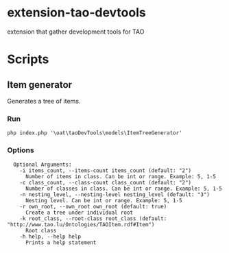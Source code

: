 extension-tao-devtools
======================

extension that gather development tools for TAO

# Scripts
## Item generator

Generates a tree of items. 

### Run
```shell script
php index.php '\oat\taoDevTools\models\ItemTreeGenerator'
```
### Options
```
  Optional Arguments:
    -i items_count, --items-count items_count (default: "2")
      Number of items in class. Can be int or range. Example: 5, 1-5
    -c class_count, --class-count class_count (default: "2")
      Number of classes in class. Can be int or range. Example: 5, 1-5
    -n nesting_level, --nesting-level nesting_level (default: "3")
      Nesting level. Can be int or range. Example: 5, 1-5
    -r own_root, --own_root own_root (default: true)
      Create a tree under individual root
    -k root_class, --root-class root_class (default: "http://www.tao.lu/Ontologies/TAOItem.rdf#Item")
      Root class
    -h help, --help help
      Prints a help statement
```
